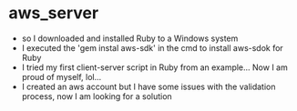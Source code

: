 # aws_server
- so I downloaded and installed Ruby to a Windows system
- I executed the 'gem instal aws-sdk' in the cmd to install aws-sdok for Ruby
- I tried my first client-server script in Ruby from an example... Now I am proud of myself, lol...
- I created an aws account but I have some issues with the validation process, now I am looking for a solution